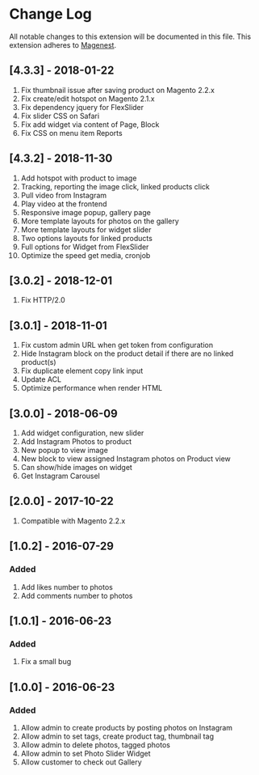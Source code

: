 # Change Log
All notable changes to this extension will be documented in this file.
This extension adheres to [Magenest](http://magenest.com/).

## [4.3.3] - 2018-01-22
1. Fix thumbnail issue after saving product on Magento 2.2.x 
2. Fix create/edit hotspot on Magento 2.1.x
3. Fix dependency jquery for FlexSlider
4. Fix slider CSS on Safari
5. Fix add widget via content of Page, Block
6. Fix CSS on menu item Reports

## [4.3.2] - 2018-11-30
1. Add hotspot with product to image
2. Tracking, reporting the image click, linked products click
3. Pull video from Instagram
4. Play video at the frontend
4. Responsive image popup, gallery page
5. More template layouts for photos on the gallery
6. More template layouts for widget slider
7. Two options layouts for linked products
8. Full options for Widget from FlexSlider
9. Optimize the speed get media, cronjob

## [3.0.2] - 2018-12-01
1. Fix HTTP/2.0

## [3.0.1] - 2018-11-01
1. Fix custom admin URL when get token from configuration
2. Hide Instagram block on the product detail if there are no linked product(s)
3. Fix duplicate element copy link input
4. Update ACL
5. Optimize performance when render HTML
 
## [3.0.0] - 2018-06-09
1. Add widget configuration, new slider
2. Add Instagram Photos to product
3. New popup to view image
4. New block to view assigned Instagram photos on Product view
5. Can show/hide images on widget
6. Get Instagram Carousel

## [2.0.0] - 2017-10-22
1. Compatible with Magento 2.2.x

## [1.0.2] - 2016-07-29
### Added
1. Add likes number to photos
2. Add comments number to photos

## [1.0.1] - 2016-06-23
### Added
1. Fix a small bug

## [1.0.0] - 2016-06-23
### Added
1. Allow admin to create products by posting photos on Instagram
2. Allow admin to set tags, create product tag, thumbnail tag
3. Allow admin to delete photos, tagged photos
4. Allow admin to set Photo Slider Widget
5. Allow customer to check out Gallery



